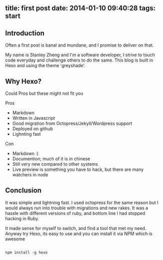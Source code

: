 title: first post
date: 2014-01-10 09:40:28
tags: start
---
Introduction
------
Often a first post is banal and mundane, and I promise to deliver on that.

My name is Stanley Zheng and I'm a software developer, I strive to touch code everyday and challenge others to do the same. 
This blog is built in Hexo and using the theme 'greyshade'. 

Why Hexo?
--------
Could Pros but these might not fit you

Pros
+ Markdown
+ Written in Javascript
+ Good migration from Octopress/Jekyll/Wordpress support
+ Deployed on github
+ Lighnting fast 


Con
+ Markdown :)
+ Documention; much of it is in chinese
+ Still very new compared to other systems 
+ Live preview is something you have to hack, but there are many watchers in node

Conclusion
----
It was simple and lightning fast. I used octopress for the same reason but I would always run into trouble with migrations and new rakes. It was a hassle with different versions of ruby, and bottom line I had stopped hacking in Ruby.

It made sense for myself to switch, and find a tool that met my need. Anyway try Hexo, its easy to use and you can install it via NPM which is awesome
```[shell]

npm install -g hexo 

```